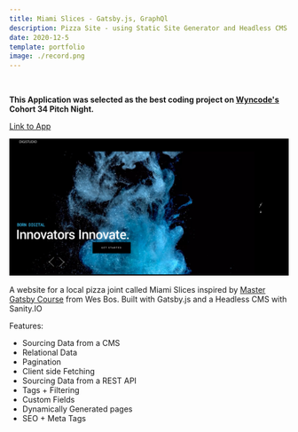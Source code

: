 ```yaml
---
title: Miami Slices - Gatsby.js, GraphQl
description: Pizza Site - using Static Site Generator and Headless CMS 
date: 2020-12-5
template: portfolio
image: ./record.png
---
```


<br> 

**This Application was selected as the best coding project on [Wyncode's](htttps://wyncode.co) Cohort 34 Pitch Night.**

[Link to App](https://miamislices.netlify.app/)

 <img alt="Miami" src="/record.png">

 A website for a local pizza joint called Miami Slices inspired by [Master Gatsby Course](https://mastergatsby.com/) from Wes Bos. Built with Gatsby.js and a Headless CMS with Sanity.IO


Features:

-   Sourcing Data from a CMS
-   Relational Data
-   Pagination
-   Client side Fetching
-   Sourcing Data from a REST API
-   Tags + Filtering
-   Custom Fields
-   Dynamically Generated pages
-   SEO + Meta Tags

